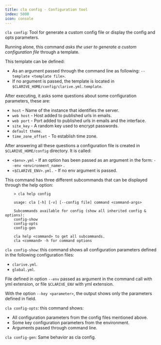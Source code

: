 ```yaml
---
title: cla config - Configuration tool
index: 5000
icon: console
---
```


`cla config`:  Tool for generate a custom config file or display the config and opts parameters.

Running alone, this command *asks the user to generate a custom configuration file*
through a template.

This template can be defined:

- As an argument passed through the command line as following: `--template <template file>`.
- If no argument is passed, the template is located in `$CLARIVE_HOME/config/clarive.yml.template`.

After executing, it asks some questions about some configuration parameters, these are:

- `host` - Name of the instance that identifies the server.
- `web host` - Host added to published urls in emails.
- `web port` - Port added to published urls in emails and the interface.
- `site_key` - A random key used to encrypt passwords.
- `default theme`.
-  `time_zone_offset` - To establish time zone.

After answering all these questions a configuration file is created
in `$CLARIVE_HOME/config` directory. It is  called:

- `<$env>.yml` -  If an option has been passed as an argument in the form: `--env <environment_name>` .
- `<$CLARIVE_ENV>.yml.` - If no env argument is passed.


This command has three different subcommands that can be displayed through the help option:

        > cla help config

        usage: cla [-h] [-v] [--config file] command <command-args>

        Subcommands available for config (show all inherited config & options):
        config-show
        config-opts
        config-gen

        cla help <command> to get all subcommands.
        cla <command> -h for command options


`cla config-show`: this command shows all configuration parameters defined in the following configuration files:
- `clarive.yml`.
- `global.yml`.

File defined in option `--env` passed as argument in the command call with yml extension, or file `$CLARIVE_ENV` with yml extension.

With the option `--key <parameter>`, the output shows only the parameters defined in <parameter> field.

`cla config-opts`: this command shows:

- All configuration parameters from the config files mentioned above.
- Some key configuration parameters from the environment.
- Arguments passed through command line.

`cla config-gen`: Same behavior as cla config.
